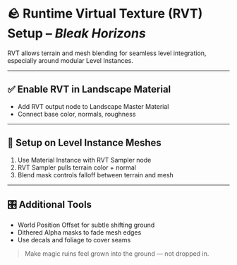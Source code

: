 # 🪨 Runtime Virtual Texture (RVT) Setup – *Bleak Horizons*

RVT allows terrain and mesh blending for seamless level integration, especially around modular Level Instances.

---

## ✅ Enable RVT in Landscape Material

- Add RVT output node to Landscape Master Material
- Connect base color, normals, roughness

---

## 🧱 Setup on Level Instance Meshes

1. Use Material Instance with RVT Sampler node
2. RVT Sampler pulls terrain color + normal
3. Blend mask controls falloff between terrain and mesh

---

## 🎛 Additional Tools

- World Position Offset for subtle shifting ground
- Dithered Alpha masks to fade mesh edges
- Use decals and foliage to cover seams

> Make magic ruins feel grown into the ground — not dropped in.
